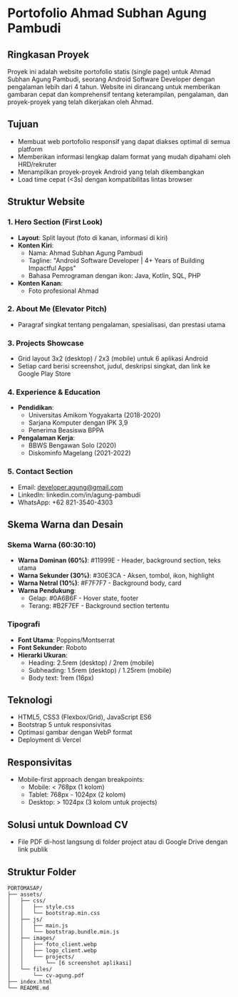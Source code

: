 # Portofolio Ahmad Subhan Agung Pambudi

## Ringkasan Proyek
Proyek ini adalah website portofolio statis (single page) untuk Ahmad Subhan Agung Pambudi, seorang Android Software Developer dengan pengalaman lebih dari 4 tahun. Website ini dirancang untuk memberikan gambaran cepat dan komprehensif tentang keterampilan, pengalaman, dan proyek-proyek yang telah dikerjakan oleh Ahmad.

## Tujuan
- Membuat web portofolio responsif yang dapat diakses optimal di semua platform
- Memberikan informasi lengkap dalam format yang mudah dipahami oleh HRD/rekruter
- Menampilkan proyek-proyek Android yang telah dikembangkan
- Load time cepat (<3s) dengan kompatibilitas lintas browser

## Struktur Website

### 1. Hero Section (First Look)
- **Layout**: Split layout (foto di kanan, informasi di kiri)
- **Konten Kiri**:
  - Nama: Ahmad Subhan Agung Pambudi
  - Tagline: "Android Software Developer | 4+ Years of Building Impactful Apps"
  - Bahasa Pemrograman dengan ikon: Java, Kotlin, SQL, PHP
- **Konten Kanan**:
  - Foto profesional Ahmad

### 2. About Me (Elevator Pitch)
- Paragraf singkat tentang pengalaman, spesialisasi, dan prestasi utama

### 3. Projects Showcase
- Grid layout 3x2 (desktop) / 2x3 (mobile) untuk 6 aplikasi Android
- Setiap card berisi screenshot, judul, deskripsi singkat, dan link ke Google Play Store

### 4. Experience & Education
- **Pendidikan**:
  - Universitas Amikom Yogyakarta (2018-2020)
  - Sarjana Komputer dengan IPK 3,9
  - Penerima Beasiswa BPPA
- **Pengalaman Kerja**:
  - BBWS Bengawan Solo (2020)
  - Diskominfo Magelang (2021-2022)

### 5. Contact Section
- Email: developer.agung@gmail.com
- LinkedIn: linkedin.com/in/agung-pambudi
- WhatsApp: +62 821-3540-4303


## Skema Warna dan Desain

### Skema Warna (60:30:10)
- **Warna Dominan (60%)**: #11999E - Header, background section, teks utama
- **Warna Sekunder (30%)**: #30E3CA - Aksen, tombol, ikon, highlight
- **Warna Netral (10%)**: #F7F7F7 - Background body, card
- **Warna Pendukung**:
  - Gelap: #0A6B6F - Hover state, footer
  - Terang: #B2F7EF - Background section tertentu

### Tipografi
- **Font Utama**: Poppins/Montserrat
- **Font Sekunder**: Roboto
- **Hierarki Ukuran**:
  - Heading: 2.5rem (desktop) / 2rem (mobile)
  - Subheading: 1.5rem (desktop) / 1.25rem (mobile)
  - Body text: 1rem (16px)

## Teknologi
- HTML5, CSS3 (Flexbox/Grid), JavaScript ES6
- Bootstrap 5 untuk responsivitas
- Optimasi gambar dengan WebP format
- Deployment di Vercel

## Responsivitas
- Mobile-first approach dengan breakpoints:
  - Mobile: < 768px (1 kolom)
  - Tablet: 768px - 1024px (2 kolom)
  - Desktop: > 1024px (3 kolom untuk projects)

## Solusi untuk Download CV
- File PDF di-host langsung di folder project atau di Google Drive dengan link publik

## Struktur Folder
```
PORTOMASAP/
├── assets/
│   ├── css/
│   │   ├── style.css
│   │   └── bootstrap.min.css
│   ├── js/
│   │   ├── main.js
│   │   └── bootstrap.bundle.min.js
│   ├── images/
│   │   ├── foto_client.webp
│   │   ├── logo_client.webp
│   │   └── projects/
│   │       └── [6 screenshot aplikasi]
│   └── files/
│       └── cv-agung.pdf
├── index.html
└── README.md
```
